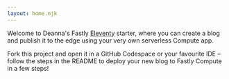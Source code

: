 ```yaml
---
layout: home.njk
---
```


Welcome to Deanna's Fastly [Eleventy](https://www.11ty.dev/) starter, where you can create a blog and publish it to the edge using your very own serverless Compute app.

Fork this project and open it in a GitHub Codespace or your favourite IDE – follow the steps in the README to deploy your new blog to Fastly Compute in a few steps!
